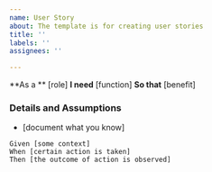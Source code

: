```yaml
---
name: User Story
about: The template is for creating user stories
title: ''
labels: ''
assignees: ''

---
```


**As a ** [role]
 **I need** [function]
 **So that** [benefit]

 ### Details and Assumptions
 * [document what you know]

```gherkin
Given [some context]
When [certain action is taken]
Then [the outcome of action is observed]
```
